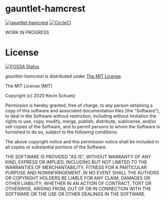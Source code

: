 # gauntlet-hamcrest

[![gauntlet-hamcrest](https://img.shields.io/maven-central/v/dev.marksman/gauntlet-hamcrest.svg)](http://search.maven.org/#search%7Cga%7C1%7Cdev.marksman.gauntlet-hamcrest)
[![CircleCI](https://circleci.com/gh/kschuetz/gauntlet-hamcrest.svg?style=svg)](https://circleci.com/gh/kschuetz/gauntlet-hamcrest)

WORK IN PROGRESS

# <a name="license">License</a>

[![FOSSA Status](https://app.fossa.com/api/projects/git%2Bgithub.com%2Fkschuetz%2Fgauntlet-hamcrest.svg?type=shield)](https://app.fossa.com/projects/git%2Bgithub.com%2Fkschuetz%2Fgauntlet-hamcrest?ref=badge_shield)

*gauntlet-hamcrest* is distributed under [The MIT License](http://choosealicense.com/licenses/mit/).

The MIT License (MIT)

Copyright (c) 2020 Kevin Schuetz

Permission is hereby granted, free of charge, to any person obtaining a copy
of this software and associated documentation files (the "Software"), to deal
in the Software without restriction, including without limitation the rights
to use, copy, modify, merge, publish, distribute, sublicense, and/or sell
copies of the Software, and to permit persons to whom the Software is
furnished to do so, subject to the following conditions:

The above copyright notice and this permission notice shall be included in all
copies or substantial portions of the Software.

THE SOFTWARE IS PROVIDED "AS IS", WITHOUT WARRANTY OF ANY KIND, EXPRESS OR
IMPLIED, INCLUDING BUT NOT LIMITED TO THE WARRANTIES OF MERCHANTABILITY,
FITNESS FOR A PARTICULAR PURPOSE AND NONINFRINGEMENT. IN NO EVENT SHALL THE
AUTHORS OR COPYRIGHT HOLDERS BE LIABLE FOR ANY CLAIM, DAMAGES OR OTHER
LIABILITY, WHETHER IN AN ACTION OF CONTRACT, TORT OR OTHERWISE, ARISING FROM,
OUT OF OR IN CONNECTION WITH THE SOFTWARE OR THE USE OR OTHER DEALINGS IN THE
SOFTWARE.
